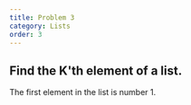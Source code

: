 ```yaml
---
title: Problem 3
category: Lists
order: 3
---
```


## Find the K'th element of a list.

The first element in the list is number 1.

